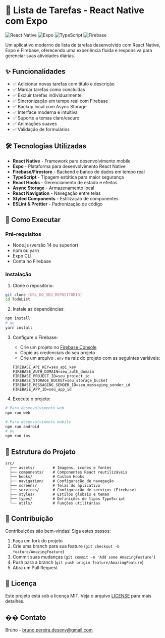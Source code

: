 # 📱 Lista de Tarefas - React Native com Expo

![React Native](https://img.shields.io/badge/React_Native-20232A?style=for-the-badge&logo=react&logoColor=61DAFB)
![Expo](https://img.shields.io/badge/Expo-1B1F23?style=for-the-badge&logo=expo&logoColor=white)
![TypeScript](https://img.shields.io/badge/TypeScript-007ACC?style=for-the-badge&logo=typescript&logoColor=white)
![Firebase](https://img.shields.io/badge/Firebase-FFCA28?style=for-the-badge&logo=firebase&logoColor=black)

Um aplicativo moderno de lista de tarefas desenvolvido com React Native, Expo e Firebase, oferecendo uma experiência fluida e responsiva para gerenciar suas atividades diárias.

## ✨ Funcionalidades

- ✅ Adicionar novas tarefas com título e descrição
- ✅ Marcar tarefas como concluídas
- ✅ Excluir tarefas individualmente
- ✅ Sincronização em tempo real com Firebase
- ✅ Backup local com Async Storage
- ✅ Interface moderna e intuitiva
- ✅ Suporte a temas claro/escuro
- ✅ Animações suaves
- ✅ Validação de formulários

## 🛠️ Tecnologias Utilizadas

- **React Native** - Framework para desenvolvimento mobile
- **Expo** - Plataforma para desenvolvimento React Native
- **Firebase/Firestore** - Backend e banco de dados em tempo real
- **TypeScript** - Tipagem estática para maior segurança
- **React Hooks** - Gerenciamento de estado e efeitos
- **Async Storage** - Armazenamento local
- **React Navigation** - Navegação entre telas
- **Styled Components** - Estilização de componentes
- **ESLint & Prettier** - Padronização de código

## 🚀 Como Executar

### Pré-requisitos

- Node.js (versão 14 ou superior)
- npm ou yarn
- Expo CLI
- Conta no Firebase

### Instalação

1. Clone o repositório:
```bash
git clone [URL_DO_SEU_REPOSITÓRIO]
cd TodoList
```

2. Instale as dependências:
```bash
npm install
# ou
yarn install
```

3. Configure o Firebase:
   - Crie um projeto no [Firebase Console](https://console.firebase.google.com/)
   - Copie as credenciais do seu projeto
   - Crie um arquivo `.env` na raiz do projeto com as seguintes variáveis:
   ```
   FIREBASE_API_KEY=seu_api_key
   FIREBASE_AUTH_DOMAIN=seu_auth_domain
   FIREBASE_PROJECT_ID=seu_project_id
   FIREBASE_STORAGE_BUCKET=seu_storage_bucket
   FIREBASE_MESSAGING_SENDER_ID=seu_messaging_sender_id
   FIREBASE_APP_ID=seu_app_id
   ```

4. Execute o projeto:
```bash
# Para desenvolvimento web
npm run web

# Para desenvolvimento mobile
npm run android
# ou
npm run ios
```

## 📁 Estrutura do Projeto

```
src/
  ├── assets/        # Imagens, ícones e fontes
  ├── components/    # Componentes React reutilizáveis
  ├── hooks/         # Custom Hooks
  ├── navigation/    # Configuração de navegação
  ├── screens/       # Telas do aplicativo
  ├── services/      # Configuração de serviços (Firebase)
  ├── styles/        # Estilos globais e temas
  ├── types/         # Definições de tipos TypeScript
  └── utils/         # Funções utilitárias
```

## 🤝 Contribuição

Contribuições são bem-vindas! Siga estes passos:

1. Faça um fork do projeto
2. Crie uma branch para sua feature (`git checkout -b feature/AmazingFeature`)
3. Commit suas mudanças (`git commit -m 'Add some AmazingFeature'`)
4. Push para a branch (`git push origin feature/AmazingFeature`)
5. Abra um Pull Request

## 📝 Licença

Este projeto está sob a licença MIT. Veja o arquivo [LICENSE](LICENSE) para mais detalhes.

## �� Contato

Bruno - [bruno.pereira.desenv@gmail.com](mailto:bruno.pereira.desenv@gmail.com)
